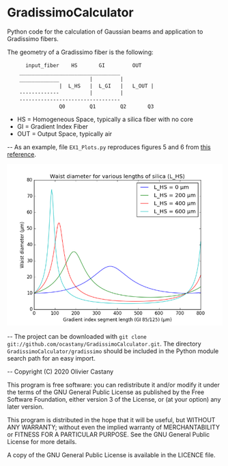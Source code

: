 GradissimoCalculator
====================

Python code for the calculation of Gaussian beams and application to Gradissimo fibers.

The geometry of a Gradissimo fiber is the following:

          input_fiber    HS       GI         OUT
        _________________________________
        _____________          |         |         
                     |  L_HS   |  L_GI   |   L_OUT |   
        -------------          |         |       
        ---------------------------------
                     Q0        Q1        Q2       Q3

* HS = Homogeneous Space, typically a silica fiber with no core
* GI = Gradient Index Fiber
* OUT = Output Space, typically air

--
As an example, file `EX1_Plots.py` reproduces figures 5 and 6 from [this reference][1].

![Reproduction of figure 5 from reference 1](examples/figure/ref_1_figure_5.png)

[1]: https://www.osapublishing.org/jlt/abstract.cfm?uri=jlt-17-5-924

-- 
The project can be downloaded with `git clone git://github.com/ocastany/GradissimoCalculator.git`.
The directory `GradissimoCalculator/gradissimo` should be included in the Python module search path for an easy import.

--
Copyright (C) 2020 Olivier Castany

This program is free software: you can redistribute it and/or modify
it under the terms of the GNU General Public License as published by
the Free Software Foundation, either version 3 of the License, or
(at your option) any later version.

This program is distributed in the hope that it will be useful,
but WITHOUT ANY WARRANTY; without even the implied warranty of
MERCHANTABILITY or FITNESS FOR A PARTICULAR PURPOSE.  See the
GNU General Public License for more details.

A copy of the GNU General Public License is available in the LICENCE file.

